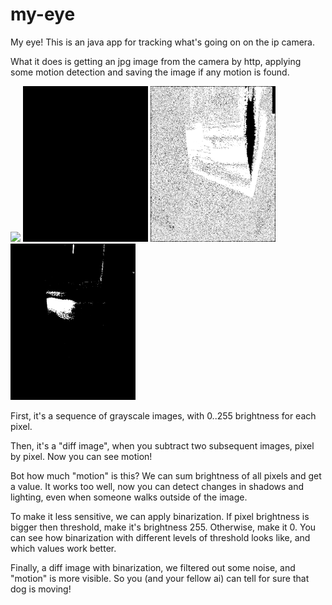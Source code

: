 my-eye
======

My eye!
This is an java app for tracking what's going on on the ip camera.

What it does is getting an jpg image from the camera by http, 
applying some motion detection and saving the image if any motion is found.

<img src="https://github.com/archie-swif/my-eye/blob/development/doc/dog1.gif?raw=true" width="200"/> <img src="https://github.com/archie-swif/my-eye/blob/development/doc/diff_greyscale.gif?raw=true" width="200"/> <img src="https://github.com/archie-swif/my-eye/blob/development/doc/diff_bin2.gif?raw=true" width="200"/> <img src="https://github.com/archie-swif/my-eye/blob/development/doc/diff_bin.gif?raw=true" width="200"/>

First, it's a sequence of grayscale images, with 0..255 brightness for each pixel.

Then, it's a "diff image", when you subtract two subsequent images, pixel by pixel. Now you can see motion!

Bot how much "motion" is this? We can sum brightness of all pixels and get a value. It works too well, now you can detect changes in shadows and lighting, even when someone walks outside of the image.

To make it less sensitive, we can apply binarization. If pixel brightness is bigger then threshold, make it's brightness 255. Otherwise, make it 0. You can see how binarization with different levels of threshold looks like, and which values work better.

Finally, a diff image with binarization, we filtered out some noise, and "motion" is more visible. So you (and your fellow ai) can tell for sure that dog is moving!

